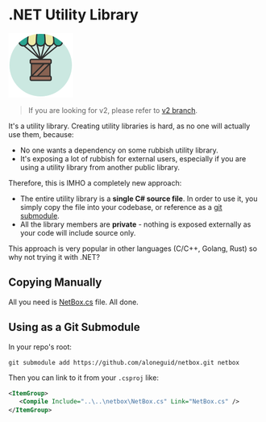 # .NET Utility Library

![](icon.png)

> If you are looking for v2, please refer to [v2 branch](https://github.com/aloneguid/netbox/tree/v2).

It's a utility library. Creating utility libraries is hard, as no one will actually use them, because:

- No one wants a dependency on some rubbish utility library.
- It's exposing a lot of rubbish for external users, especially if you are using a utility library from another public library.

Therefore, this is IMHO a completely new approach:

- The entire utility library is a **single C# source file**. In order to use it, you simply copy the file into your codebase, or reference as a [git submodule](https://git-scm.com/book/en/v2/Git-Tools-Submodules).
- All the library members are **private** - nothing is exposed externally as your code will include source only.

This approach is very popular in other languages (C/C++, Golang, Rust) so why not trying it with .NET?

## Copying Manually

All you need is [NetBox.cs](NetBox.cs) file. All done.

## Using as a Git Submodule

In your repo's root:

```
git submodule add https://github.com/aloneguid/netbox.git netbox
```

Then you can link to it from your `.csproj` like:

```xml
<ItemGroup>
   <Compile Include="..\..\netbox\NetBox.cs" Link="NetBox.cs" />
</ItemGroup>
```



